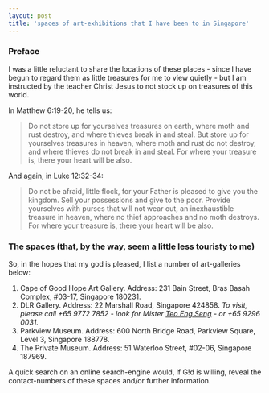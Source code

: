 ```yaml
---
layout: post
title: 'spaces of art-exhibitions that I have been to in Singapore'
---
```


### Preface

I was a little reluctant to share the locations of these places - since
I have begun to regard them as little treasures for me to view quietly - 
but I am instructed by the teacher Christ Jesus to not stock up on treasures
of this world.

In Matthew 6:19-20, he tells us:

> Do not store up for yourselves treasures on earth, where moth and rust
 destroy, and where thieves break in and steal. 
But store up for yourselves treasures in heaven, 
where moth and rust do not destroy, and where thieves do 
not break in and steal. For where your treasure is, there
 your heart will be also.

And again, in Luke 12:32-34:

> Do not be afraid, little flock, for your Father is pleased to give you the 
kingdom. Sell your possessions and give to the poor. 
Provide yourselves with purses that will not wear out, an 
inexhaustible treasure in heaven, where no thief approaches and
 no moth destroys. For where your treasure is, there your heart will be also.

### The spaces (that, by the way, seem a little less touristy to me)

So, in the hopes that my god is pleased, I list a number of art-galleries below:

1. Cape of Good Hope Art Gallery.
Address: 231 Bain Street, Bras Basah Complex, #03-17, Singapore 180231.
1. DLR Gallery.
Address: 22 Marshall Road,
Singapore 424858. *To visit, please call +65 9772 7852 - look for
Mister [Teo Eng Seng](https://www.goodreads.com/book/show/34095087-teo-eng-seng) -
or +65 9296 0031.*
1. Parkview Museum. Address: 600 North Bridge Road, 
Parkview Square, Level 3, Singapore 188778.
1. The Private Museum. Address: 51 Waterloo Street, #02-06,
Singapore 187969.

A quick search on an online search-engine would, if G!d is willing, reveal the 
contact-numbers of these spaces and/or further information.
